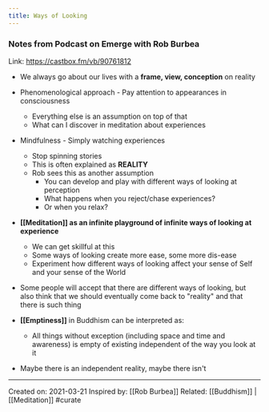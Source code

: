 ```yaml
---
title: Ways of Looking
---
```

### Notes from Podcast on Emerge with Rob Burbea
Link: https://castbox.fm/vb/90761812

-  We always go about our lives with a **frame, view, conception** on reality
-  Phenomenological approach - Pay attention to appearances in consciousness
    -  Everything else is an assumption on top of that
    -  What can I discover in meditation about experiences
-  Mindfulness - Simply watching experiences
    -  Stop spinning stories
	-  This is often explained as **REALITY**
    -  Rob sees this as another assumption
        -  You can develop and play with different ways of looking at perception
		-  What happens when you reject/chase experiences?
		-  Or when you relax?

-  **[[Meditation]] as an infinite playground of infinite ways of looking at experience**
    -  We can get skillful at this
    -  Some ways of looking create more ease, some more dis-ease
    -  Experiment how different ways of looking affect your sense of Self and your sense of the World
- Some people will accept that there are different ways of looking, but also think that we should eventually come back to "reality" and that there is such thing
- **[[Emptiness]]** in Buddhism can be interpreted as:
    - All things without exception (including space and time and awareness) is empty of existing independent of the way you look at it
- Maybe there is an independent reality, maybe there isn't

-------------------
Created on: 2021-03-21
Inspired by: [[Rob Burbea]]
Related: [[Buddhism]] | [[Meditation]] #curate 